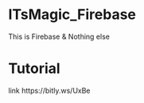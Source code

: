 # ITsMagic_Firebase
This is Firebase &amp; Nothing else

<h1>Tutorial</h1>
link <a>https://bitly.ws/UxBe</a>
